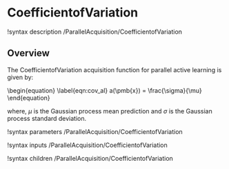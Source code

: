 # CoefficientofVariation

!syntax description /ParallelAcquisition/CoefficientofVariation

## Overview

The CoefficientofVariation acquisition function for parallel active learning is given by:

\begin{equation}
    \label{eqn:cov_al}
    a(\pmb{x}) = \frac{\sigma}{\mu}
\end{equation}

where, $\mu$ is the Gaussian process mean prediction and $\sigma$ is the Gaussian process standard deviation.

!syntax parameters /ParallelAcquisition/CoefficientofVariation

!syntax inputs /ParallelAcquisition/CoefficientofVariation

!syntax children /ParallelAcquisition/CoefficientofVariation
